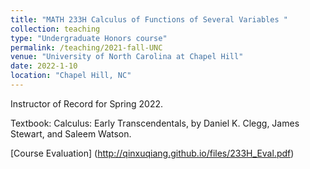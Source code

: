 ```yaml
---
title: "MATH 233H Calculus of Functions of Several Variables "
collection: teaching
type: "Undergraduate Honors course"
permalink: /teaching/2021-fall-UNC
venue: "University of North Carolina at Chapel Hill"
date: 2022-1-10
location: "Chapel Hill, NC"
---
```


Instructor of Record for Spring 2022. 

Textbook: Calculus: Early Transcendentals, by Daniel K. Clegg, James Stewart, and Saleem Watson.

[Course Evaluation] (http://qinxuqiang.github.io/files/233H_Eval.pdf)
